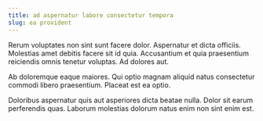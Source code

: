 ```yaml
---
title: ad aspernatur labore consectetur tempora
slug: ea provident
---
```


Rerum voluptates non sint sunt facere dolor. Aspernatur et dicta officiis. Molestias amet debitis facere sit id quia. Accusantium et quia praesentium reiciendis omnis tenetur voluptas. Ad dolores aut.

Ab doloremque eaque maiores. Qui optio magnam aliquid natus consectetur commodi libero praesentium. Placeat est ea optio.

Doloribus aspernatur quis aut asperiores dicta beatae nulla. Dolor sit earum perferendis quas. Laborum molestias dolorum natus enim non sint enim est.
